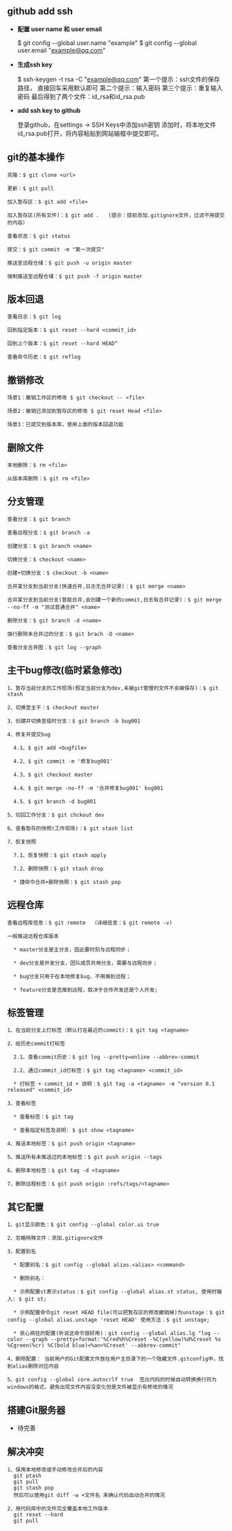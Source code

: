 ## github add ssh
  
* __配置 user name 和 user email__

  $ git config --global user.name "example"
  $ git config --global user.email "example@qq.com"

* __生成ssh key__

  $ ssh-keygen -t rsa -C "example@qq.com"
  第一个提示：ssh文件的保存路径， 直接回车采用默认即可
  第二个提示：输入密码
  第三个提示：重复输入密码
  最后得到了两个文件：id_rsa和id_rsa.pub
  
* __add ssh key to github__

  登录github，在settings -> SSH Keys中添加ssh密钥
  添加时，将本地文件id_rsa.pub打开，将内容粘贴到网站输框中提交即可。
  
  
## git的基本操作
    
    克隆：$ git clone <url>
  
    更新：$ git pull

    加入暂存区：$ git add <file>
  
    加入暂存区(所有文件)：$ git add .   (提示：提前添加.gitignore文件，过滤不用提交的内容）
  
    查看状态：$ git status
  
    提交：$ git commit -m "第一次提交"
  
    推送至远程仓储：$ git push -u origin master
    
    强制推送至远程仓储：$ git push -f origin master

## 版本回退

    查看日志：$ git log

    回到指定版本：$ git reset --hard <commit_id>

    回到上个版本：$ git reset --hard HEAD^

    查看命令历史：$ git reflog

## 撤销修改

    场景1：撤销工作区的修改 $ git checkout -- <file>

    场景2：撤销已添加到暂存区的修改 $ git reset Head <file>

    场景3：已提交到版本库，使用上面的版本回退功能

## 删除文件

    本地删除：$ rm <file>

    从版本库删除：$ git rm <file>

## 分支管理

    查看分支：$ git branch
    
    查看远程分支：$ git branch -a

    创建分支：$ git branch <name>

    切换分支：$ checkout <name>

    创建+切换分支：$ checkout -b <name>

    合并某分支到当前分支(快速合并,日志无合并记录)：$ git merge <name>

    合并某分支到当前分支(普能合并,会创建一个新的commit,日志有合并记录)：$ git merge --no-ff -m "测试普通合并" <name>

    删除分支：$ git branch -d <name>

    强行删除未合并过的分支：$ git brach -D <name>

    查看分支合并图：$ git log --graph

## 主干bug修改(临时紧急修改)
  
    1、暂存当前分支的工作现场(假定当前分支为dev,未被git管理的文件不会被保存)：$ git stash

    2、切换至主干：$ checkout master

    3、创建并切换至临时分支：$ git branch -b bug001

    4、修复并提交bug

      4.1、$ git add <bugfile>

      4.2、$ git commit -m '修复bug001'

      4.3、$ git checkout master

      4.4、$ git merge -no-ff -m '合并修复bug001' bug001

      4.5、$ git branch -d bug001

    5、切回工作分支：$ git chckout dev

    6、查看暂存的快照(工作现场)：$ git stash list

    7、恢复快照

      7.1、恢复快照：$ git stash apply

      7.2、删除快照：$ git stash drop

      * 捷命令合并+删除快照：$ git stash pop

## 远程仓库
  
    查看远程库信息：$ git remote  （详细信息：$ git remote -v)

    一般推送远程仓库版本

      * master分支是主分支，因此要时刻与远程同步；

      * dev分支是开发分支，团队成员共用分支，需要与远程同步；

      * bug分支只用于在本地修复bug，不用推到远程；

      * feature分支是否推到远程，取决于合作开发还是个人开发;

## 标签管理

    1、在当前分支上打标签（默认打在最近的commit)：$ git tag <tagname>

    2、给历史commit打标签

      2.1、查看commit历史：$ git log --pretty=online --abbrev-commit

      2.2、通过commit_id打标签：$ git tag <tagname> <commit_id>

      * 打标签 + commit_id + 说明：$ git tag -a <tagname> -m "version 0.1 released" <commit_id>

    3、查看标签

      * 查看标签：$ git tag

      * 查看指定标签及说明: $ git show <tagname>

    4、推送本地标签：$ git push origin <tagname>

    5、推送所有未推送过的本地标签：$ git push origin --tags

    6、删除本地标签：$ git tag -d <tagname>

    7、删除远程标签：$ git push origin :refs/tags/<tagname>


## 其它配置

    1、git显示颜色：$ git config --global color.ui true

    2、忽略特殊文件：添加.gitignore文件

    3、配置别名

      * 配置别名：$ git config --global alias.<alias> <command>

      * 删除别名：

      * 示例配置st表示status：$ git config --global alias.st status, 使用时输入: $ git st;

      * 示例配置命令git reset HEAD file(可以把暂存区的修改撤销掉)为unstage：$ git config --global alias.unstage 'reset HEAD' 使用方法：$ git unstage;

      * 丧心病狂的配置(听说这命令很好用)：git config --global alias.lg "log --color --graph --pretty=format:'%Cred%h%Creset -%C(yellow)%d%Creset %s %Cgreen(%cr) %C(bold blue)<%an>%Creset' --abbrev-commit"

    4、删除配置： 当前用户的Git配置文件放在用户主目录下的一个隐藏文件.gitconfig中，找到alias删除对应内容
    
    5、git config --global core.autocrlf true  签出代码的时候自动转换换行符为windows的格式，避免出现文件内容没变化但是文件被显示有修改的情况

## 搭建Git服务器

  * 待完善

## 解决冲突

    1、保用本地修改或手动修改合并后的内容
      git ptash
      git pull
      git stash pop
      然后可以使用git diff -w +文件名 来确认代码自动合并的情况
    
    2、用代码库中的文件完全覆盖本地工作版本
      git reset --hard
      git pull
